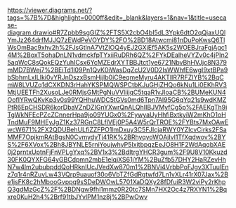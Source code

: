 https://viewer.diagrams.net/?tags=%7B%7D&highlight=0000ff&edit=_blank&layers=1&nav=1&title=usecase-diagram.drawio#R7Zpbb9sgGIZ%2FTS5X2cbO4bI5dL3Ypk6dtO2qQjaxUQlYmJz264drfMJJQ7zEWdPeVOYDY%2FO%2BD18Atwcmi81nDuPoKwsQ6TlWsOmBac9xhv2h%2FJsGtlnA7VtZIOQ4yEJ2GXjEf5AK5s2WOEBJraFgjAgc14M%2BoxT5ohaDnLN1vdmckfpTYxiiRuDRh6QZ%2FYkDEalheVYZv0c4jPIn25aqWcC8sQokEQzYuhICsx6YcMZEdrXYTBBJtct1ye6721NbvBhHVJjc8N379mMD7BWej7%2BEiTd1l09Pn1QvK0iWasDqZcU2V0D2IsWWhfE6wgI9xtBPa9bSbhmLxILIki0vYRJnDszxBsmHjjlb0iC9eqmeMyru4AKTlIR7RFZIYB%2BqCmW8LVUZq1dCXKDN3rHahYKSPMQWSPCtbKJuGHjZHQo6kNu1Li0EKhRV3MtjUEETFh2XusoLJe0RMjsGMtPgNuVVliijqC5tqaR1vJIoaCB%2BUMeKUN4OofIYRwQKvKp3v0s99YQHhuWDC5tGVs0md6Tpn7Al95G6qYq21s9wdKMZPtR6EpCHSDR6korDbaVZnDZIGnYXwrQnALQhIIBJVMyfCg5p%2FAEKgTh9iTgWkNFEcPZcZCnnerHpa9jo09YUGx0%2FywyaUyHhfiBxtkyiW2mKhO1oHTndMuF9MHEyJgZ1Kz37RGnC8LflVEj0P5A4W5rQrTROE%2FYBts7MxOAwEwcW671%2FX2QDUBehULfiZZFPO1lmDxuy3C5FJIcjaRWY0YZIcvCirks2FSaMMF7OpjkmRAtBgsN0CvmydyTj41RK%2BRhyqyoWOAjIvl1TfXqdwov%2BYS%2F6XVox%2Bh8JBYNLE5rniYoujwhyP5IxitbpqzEeJO8H1F2WdAqqbXAE0j2prntxUptnFjFnVPLgYxq%2BV1x3%2BdItrgYHCR3gum%2F9U8V10Kkuzd30FK0QYXFG64yGBCdpmn2mbE1elqjXS61jYM%2BuZfb57DHY2HaRZevHhN7w4lm2ububpddQoHRknIUcJVedXw870m1%2BNVi4VrbbPoFJgv3XTuulEnz7q1r4nRZuvLw43VQrp9uauof30o6VbTZfGdRgtwfd7Ln1vXLr41rX07Jax%2Be1jsFK8c2hMbooGvppq9sSDeDWOwL5701XaDQXy28fDfuiR3W2viPy2rKhpQ3gdMzGcZ%2F%2BDNgw9fhi1mmz0R20tc7SMn7HX2Oc4z7RXYN1%2Bqxre0KuH2h4%2Brf91tbJYvlPM1nz8j%2BPwOwv


